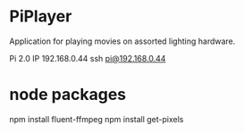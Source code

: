 # PiPlayer
Application for playing movies on assorted lighting hardware.

Pi 2.0 IP 192.168.0.44
ssh pi@192.168.0.44

# node packages
npm install fluent-ffmpeg
npm install get-pixels